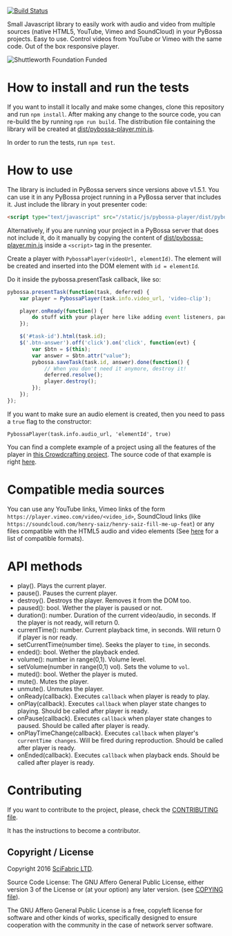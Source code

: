 [![Build Status](https://travis-ci.org/PyBossa/pybossa-player.js.svg?branch=master)](https://travis-ci.org/PyBossa/pybossa-player.js)

Small Javascript library to easily work with audio and video from multiple sources (native HTML5, YouTube, Vimeo and SoundCloud) in your PyBossa projects. Easy to use. Control videos from YouTube or Vimeo with the same code. Out of the box responsive player.

![Shuttleworth Foundation Funded](http://pybossa.com/assets/img/shuttleworth-funded.png)

# How to install and run the tests

If you want to install it locally and make some changes, clone this repository and run `npm install`. After making any change to the source code, you can re-build the by running `npm run build`. The distribution file containing the library will be created at [dist/pybossa-player.min.js](dist/pybossa-player.min.js).

In order to run the tests, run `npm test`.

# How to use

The library is included in PyBossa servers since versions above v1.5.1. You can use it in any PyBossa project running in a PyBossa server that includes it. Just include the library in yout presenter code:

```html
<script type="text/javascript" src="/static/js/pybossa-player/dist/pybossa-player.min.js"></script>
```

Alternatively, if you are running your project in a PyBossa server that does not include it, do it manually by copying the content of [dist/pybossa-player.min.js](dist/pybossa-player.min.js) inside a `<script>` tag in the presenter.

Create a player with `PybossaPlayer(videoUrl, elementId)`. The element will be created and inserted into the DOM element with `id = elementId`.

Do it inside the pybossa.presentTask callback, like so:

```javascript
pybossa.presentTask(function(task, deferred) {
    var player = PybossaPlayer(task.info.video_url, 'video-clip');

    player.onReady(function() {
        do stuff with your player here like adding event listeners, pausing, playing, etc.
    });

    $('#task-id').html(task.id);
    $('.btn-answer').off('click').on('click', function(evt) {
        var $btn = $(this);
        var answer = $btn.attr("value");
        pybossa.saveTask(task.id, answer).done(function() {
            // When you don't need it anymore, destroy it!
            deferred.resolve();
            player.destroy();
        });
    });
});
```

If you want to make sure an audio element is created, then you need to pass a `true` flag to the constructor:

`PybossaPlayer(task.info.audio_url, 'elementId', true)`

You can find a complete example of a project using all the features of the player in [this Crowdcrafting project](https://crowdcrafting.org/project/testplayerjs/). The source code of that example is right [here](example.html).

# Compatible media sources

You can use any YouTube links, Vimeo links of the form `https://player.vimeo.com/video/<video_id>`, SoundCloud links (like `https://soundcloud.com/henry-saiz/henry-saiz-fill-me-up-feat`) or any files compatible with the HTML5 audio and video elements (See [here](https://developer.mozilla.org/en-US/docs/Web/HTML/Supported_media_formats) for a list of compatible formats).

# API methods

- play(). Plays the current player.
- pause(). Pauses the current player.
- destroy(). Destroys the player. Removes it from the DOM too.
- paused(): bool. Wether the player is paused or not.
- duration(): number. Duration of the current video/audio, in seconds. If the player is not ready, will return 0.
- currentTime(): number. Current playback time, in seconds. Will return 0 if player is nor ready.
- setCurrentTime(number time). Seeks the player to `time`, in seconds.
- ended(): bool. Wether the playback ended.
- volume(): number in range(0,1). Volume level.
- setVolume(number in range(0,1) vol). Sets the volume to `vol`.
- muted(): bool. Wether the player is muted.
- mute(). Mutes the player.
- unmute(). Unmutes the player.
- onReady(callback). Executes `callback` when player is ready to play.
- onPlay(callback). Executes `callback` when player state changes to playing. Should be called after player is ready.
- onPause(callback). Executes `callback` when player state changes to paused. Should be called after player is ready.
- onPlayTimeChange(callback). Executes `callback` when player's `currentTime changes`. Will be fired during reproduction. Should be called after player is ready.
- onEnded(callback). Executes `callback` when playback ends. Should be called after player is ready.

# Contributing

If you want to contribute to the project, please, check the
[CONTRIBUTING file](CONTRIBUTING.md).

It has the instructions to become a contributor.

## Copyright / License

Copyright 2016 [SciFabric LTD](http://scifabric.com).

Source Code License: The GNU Affero General Public License, either version 3 of the License
or (at your option) any later version. (see [COPYING file](COPYING)).

The GNU Affero General Public License is a free, copyleft license for
software and other kinds of works, specifically designed to ensure
cooperation with the community in the case of network server software.
